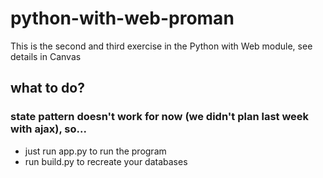 # python-with-web-proman
This is the second and third exercise in the Python with Web module, see details in Canvas

## what to do?
### state pattern doesn't work for now (we didn't plan last week with ajax), so...
* just run app.py to run the program
* run build.py to recreate your databases
